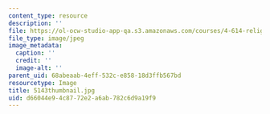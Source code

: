 ```yaml
---
content_type: resource
description: ''
file: https://ol-ocw-studio-app-qa.s3.amazonaws.com/courses/4-614-religious-architecture-and-islamic-cultures-fall-2002/d66044e94c8772e2a6ab782c6d9a19f9_5143thumbnail.jpg
file_type: image/jpeg
image_metadata:
  caption: ''
  credit: ''
  image-alt: ''
parent_uid: 68abeaab-4eff-532c-e858-18d3ffb567bd
resourcetype: Image
title: 5143thumbnail.jpg
uid: d66044e9-4c87-72e2-a6ab-782c6d9a19f9
---
```

